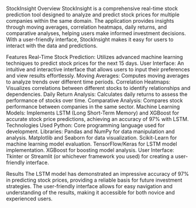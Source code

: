 StockInsight
Overview
StockInsight is a comprehensive real-time stock prediction tool designed to analyze and predict stock prices for multiple companies within the same domain. The application provides insights through moving averages, correlation heatmaps, daily returns, and comparative analyses, helping users make informed investment decisions. With a user-friendly interface, StockInsight makes it easy for users to interact with the data and predictions.

Features
Real-Time Stock Prediction: Utilizes advanced machine learning techniques to predict stock prices for the next 15 days.
User Interface: An intuitive and interactive interface that allows users to input their preferences and view results effortlessly.
Moving Averages: Computes moving averages to analyze trends over different time periods.
Correlation Heatmaps: Visualizes correlations between different stocks to identify relationships and dependencies.
Daily Return Analysis: Calculates daily returns to assess the performance of stocks over time.
Comparative Analysis: Compares stock performance between companies in the same sector.
Machine Learning Models: Implements LSTM (Long Short-Term Memory) and XGBoost for accurate stock price predictions, achieving an accuracy of 97% with LSTM.
Technologies Used
Python: Core programming language used for development.
Libraries:
Pandas and NumPy for data manipulation and analysis.
Matplotlib and Seaborn for data visualization.
Scikit-Learn for machine learning model evaluation.
TensorFlow/Keras for LSTM model implementation.
XGBoost for boosting model analysis.
User Interface:
Tkinter or Streamlit (or whichever framework you used) for creating a user-friendly interface.

Results
The LSTM model has demonstrated an impressive accuracy of 97% in predicting stock prices, providing a reliable basis for future investment strategies. The user-friendly interface allows for easy navigation and understanding of the results, making it accessible for both novice and experienced users.
